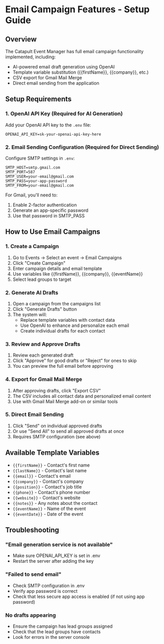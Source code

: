 # Email Campaign Features - Setup Guide

## Overview
The Catapult Event Manager has full email campaign functionality implemented, including:
- AI-powered email draft generation using OpenAI
- Template variable substitution ({{firstName}}, {{company}}, etc.)
- CSV export for Gmail Mail Merge
- Direct email sending from the application

## Setup Requirements

### 1. OpenAI API Key (Required for AI Generation)
Add your OpenAI API key to the `.env` file:
```
OPENAI_API_KEY=sk-your-openai-api-key-here
```

### 2. Email Sending Configuration (Required for Direct Sending)
Configure SMTP settings in `.env`:
```
SMTP_HOST=smtp.gmail.com
SMTP_PORT=587
SMTP_USER=your-email@gmail.com
SMTP_PASS=your-app-password
SMTP_FROM=your-email@gmail.com
```

For Gmail, you'll need to:
1. Enable 2-factor authentication
2. Generate an app-specific password
3. Use that password in SMTP_PASS

## How to Use Email Campaigns

### 1. Create a Campaign
1. Go to Events → Select an event → Email Campaigns
2. Click "Create Campaign"
3. Enter campaign details and email template
4. Use variables like {{firstName}}, {{company}}, {{eventName}}
5. Select lead groups to target

### 2. Generate AI Drafts
1. Open a campaign from the campaigns list
2. Click "Generate Drafts" button
3. The system will:
   - Replace template variables with contact data
   - Use OpenAI to enhance and personalize each email
   - Create individual drafts for each contact

### 3. Review and Approve Drafts
1. Review each generated draft
2. Click "Approve" for good drafts or "Reject" for ones to skip
3. You can preview the full email before approving

### 4. Export for Gmail Mail Merge
1. After approving drafts, click "Export CSV"
2. The CSV includes all contact data and personalized email content
3. Use with Gmail Mail Merge add-on or similar tools

### 5. Direct Email Sending
1. Click "Send" on individual approved drafts
2. Or use "Send All" to send all approved drafts at once
3. Requires SMTP configuration (see above)

## Available Template Variables
- `{{firstName}}` - Contact's first name
- `{{lastName}}` - Contact's last name
- `{{email}}` - Contact's email
- `{{company}}` - Contact's company
- `{{position}}` - Contact's job title
- `{{phone}}` - Contact's phone number
- `{{website}}` - Contact's website
- `{{notes}}` - Any notes about the contact
- `{{eventName}}` - Name of the event
- `{{eventDate}}` - Date of the event

## Troubleshooting

### "Email generation service is not available"
- Make sure OPENAI_API_KEY is set in .env
- Restart the server after adding the key

### "Failed to send email"
- Check SMTP configuration in .env
- Verify app password is correct
- Check that less secure app access is enabled (if not using app password)

### No drafts appearing
- Ensure the campaign has lead groups assigned
- Check that the lead groups have contacts
- Look for errors in the server console